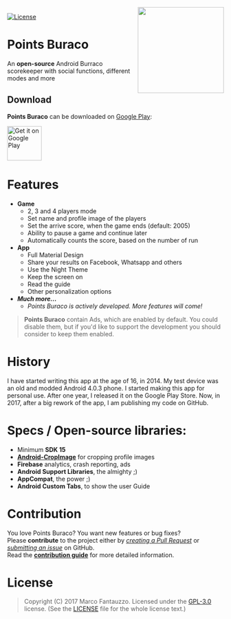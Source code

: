 <img src="http://marcofantauzzo.it/images/punti.png" align="right" width="200" height="200"/>

[![License](http://img.shields.io/badge/license-Apache%202.0-blue.svg?style=flat)](http://choosealicense.com/licenses/apache-2.0/)

# Points Buraco  

An **open-source** Android Burraco scorekeeper with social functions, different modes and more
 
 
## Download
 
 **Points Buraco** can be downloaded on [Google Play](https://play.google.com/store/apps/details?id=com.marco97pa.puntiburraco):
 
 <a href="https://play.google.com/store/apps/details?id=com.marco97pa.puntiburraco">
     <img alt="Get it on Google Play" src="https://play.google.com/intl/en_us/badges/images/generic/en_badge_web_generic.png" height="80px"/>
 </a>
 

# Features

- **Game**
  - 2, 3 and 4 players mode
  - Set name and profile image of the players
  - Set the arrive score, when the game ends (default: 2005)
  - Ability to pause a game and continue later
  - Automatically counts the score, based on the number of run
- **App**
  - Full Material Design
  - Share your results on Facebook, Whatsapp and others
  - Use the Night Theme
  - Keep the screen on
  - Read the guide
  - Other personalization options
- _**Much more...**_
  - _Points Buraco is actively developed. More features will come!_

> **Points Buraco** contain Ads, which are enabled by default. You could disable them, but if you'd like to support the development you should consider to keep them enabled.

# History

I have started writing this app at the age of 16, in 2014. My test device was an old and modded Android 4.0.3 phone. I started making this app for personal use. After one year, I released it on the Google Play Store.
Now, in 2017, after a big rework of the app, I am publishing my code on GitHub.

# Specs / Open-source libraries:

- Minimum **SDK 15**
- [**Android-CropImage**](https://github.com/lvillani/android-cropimage) for cropping profile images
- **Firebase** analytics, crash reporting, ads
- **Android Support Libraries**, the almighty ;)
- **AppCompat**, the power ;)
- **Android Custom Tabs**, to show the user Guide

# Contribution

You love Points Buraco? You want new features or bug fixes?  
Please **contribute** to the  project either by [_creating a Pull Request_](https://github.com/marco97pa/punti-burraco/compare) or [_submitting an issue_](https://github.com/marco97pa/punti-burraco/issues/new) on GitHub.  
Read the [**contribution guide**](CONTRIBUTE.md) for more detailed information.

# License

> Copyright (C) 2017 Marco Fantauzzo. 
> Licensed under the [GPL-3.0](https://www.gnu.org/licenses/gpl.html) license.
> (See the [LICENSE](https://github.com/marco97pa/punti-burraco/master/LICENSE) file for the whole license text.)

